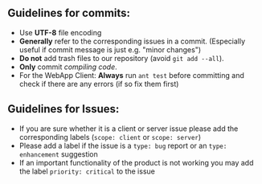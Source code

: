 ## Guidelines for commits:
* Use __UTF-8__ file encoding
* __Generally__ refer to the corresponding issues in a commit. (Especially useful if commit message is just e.g. "minor changes")
* __Do not__ add trash files to our repository (avoid ```git add --all```).
* __Only__ commit _compiling code_.
* For the WebApp Client: __Always__ run ```ant test``` before committing and check if there are any errors (if so fix them first)

## Guidelines for Issues:
* If you are sure whether it is a client or server issue please add the corresponding labels (```scope: client``` or ```scope: server```)
* Please add a label if the issue is a ```type: bug``` report or an ```type: enhancement``` suggestion
* If an important functionality of the product is not working you may add the label ```priority: critical``` to the issue